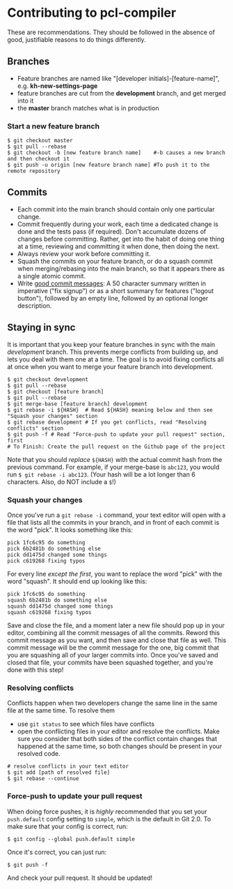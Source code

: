 # Contributing to pcl-compiler

These are recommendations. They should be followed in the absence of good, justifiable reasons to do things differently.

## Branches

* Feature branches are named like "[developer initials]-[feature-name]", e.g. __kh-new-settings-page__
* feature branches are cut from the __development__ branch, and get merged into it
* the __master__ branch matches what is in production

### Start a new feature branch

```shell
$ git checkout master
$ git pull --rebase
$ git checkout -b [new feature branch name]    #-b causes a new branch and then checkout it
$ git push -u origin [new feature branch name] #To push it to the remote repository
```

## Commits

* Each commit into the main branch should contain only one particular change.
* Commit frequently during your work,
  each time a dedicated change is done and the tests pass (if required).
  Don't accumulate dozens of changes before committing.
  Rather, get into the habit of doing one thing at a time,
  reviewing and committing it when done,
  then doing the next.
* Always review your work before committing it.
* Squash the commits on your feature branch,
  or do a squash commit when merging/rebasing into the main branch,
  so that it appears there as a single atomic commit.
* Write [good commit messages](http://chris.beams.io/posts/git-commit):
  A 50 character summary written in imperative ("fix signup")
  or as a short summary for features ("logout button"),
  followed by an empty line,
  followed by an optional longer description.

## Staying in sync

It is important that you keep your feature branches in sync with the main _development_ branch.
This prevents merge conflicts from building up, and lets you deal with them one at a time. The goal is
to avoid fixing conflicts all at once when you want to merge your feature branch into development.

```shell
$ git checkout development
$ git pull --rebase
$ git checkout [feature branch]
$ git pull --rebase
$ git merge-base [feature branch] development
$ git rebase -i ${HASH}  # Read ${HASH} meaning below and then see "Squash your changes" section
$ git rebase development # If you get conflicts, read "Resolving conflicts" section
$ git push -f # Read "Force-push to update your pull request" section, first
# To Finish: Create the pull request on the Github page of the project
```

Note that you should *replace* `${HASH}` with the actual commit hash from the previous command. For example, if your merge-base is `abc123`, you would run `$ git rebase -i abc123`. (Your hash will be a lot longer than 6 characters. Also, do NOT include a `$`!)

### Squash your changes

Once you've run a `git rebase -i` command, your text editor will open with a file that lists all the commits in your branch, and in front of each commit is the word "pick". It looks something like this:

```
pick 1fc6c95 do something
pick 6b2481b do something else
pick dd1475d changed some things
pick c619268 fixing typos
```

For every line *except the first*, you want to replace the word "pick" with the word "squash". It should end up looking like this:

```
pick 1fc6c95 do something
squash 6b2481b do something else
squash dd1475d changed some things
squash c619268 fixing typos
```

Save and close the file, and a moment later a new file should pop up in your editor, combining all the commit messages of all the commits. Reword this commit message as you want, and then save and close that file as well. This commit message will be the commit message for the one, big commit that you are squashing all of your larger commits into. Once you've saved and closed that file, your commits have been squashed together, and you're done with this step!

### Resolving conflicts

Conflicts happen when two developers change the same line in the same file at the same time.
To resolve them
* use `git status` to see which files have conflicts
* open the conflicting files in your editor and resolve the conflicts. Make sure you consider that both sides of the conflict contain changes that happened at the same time, so both changes should be present in your resolved code.

```shell
# resolve conflicts in your text editor
$ git add [path of resolved file]
$ git rebase --continue
```
### Force-push to update your pull request

When doing force pushes, it is *highly* recommended that you set your `push.default` config setting to `simple`, which is the default in Git 2.0. To make sure that your config is correct, run:

```shell
$ git config --global push.default simple
```

Once it's correct, you can just run:
```shell
$ git push -f
```

And check your pull request. It should be updated!
